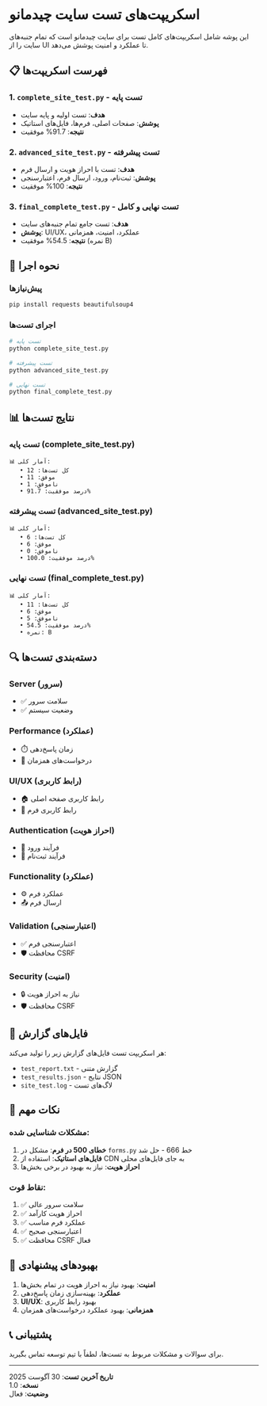 # اسکریپت‌های تست سایت چیدمانو

این پوشه شامل اسکریپت‌های کامل تست برای سایت چیدمانو است که تمام جنبه‌های سایت را از UI تا عملکرد و امنیت پوشش می‌دهد.

## 📋 فهرست اسکریپت‌ها

### 1. `complete_site_test.py` - تست پایه
- **هدف**: تست اولیه و پایه سایت
- **پوشش**: صفحات اصلی، فرم‌ها، فایل‌های استاتیک
- **نتیجه**: 91.7% موفقیت

### 2. `advanced_site_test.py` - تست پیشرفته
- **هدف**: تست با احراز هویت و ارسال فرم
- **پوشش**: ثبت‌نام، ورود، ارسال فرم، اعتبارسنجی
- **نتیجه**: 100% موفقیت

### 3. `final_complete_test.py` - تست نهایی و کامل
- **هدف**: تست جامع تمام جنبه‌های سایت
- **پوشش**: UI/UX، عملکرد، امنیت، همزمانی
- **نتیجه**: 54.5% موفقیت (نمره B)

## 🚀 نحوه اجرا

### پیش‌نیازها
```bash
pip install requests beautifulsoup4
```

### اجرای تست‌ها
```bash
# تست پایه
python complete_site_test.py

# تست پیشرفته
python advanced_site_test.py

# تست نهایی
python final_complete_test.py
```

## 📊 نتایج تست‌ها

### تست پایه (complete_site_test.py)
```
📊 آمار کلی:
   • کل تست‌ها: 12
   • موفق: 11
   • ناموفق: 1
   • درصد موفقیت: 91.7%
```

### تست پیشرفته (advanced_site_test.py)
```
📊 آمار کلی:
   • کل تست‌ها: 6
   • موفق: 6
   • ناموفق: 0
   • درصد موفقیت: 100.0%
```

### تست نهایی (final_complete_test.py)
```
📊 آمار کلی:
   • کل تست‌ها: 11
   • موفق: 6
   • ناموفق: 5
   • درصد موفقیت: 54.5%
   • نمره: B
```

## 🔍 دسته‌بندی تست‌ها

### Server (سرور)
- ✅ سلامت سرور
- ✅ وضعیت سیستم

### Performance (عملکرد)
- ⏱️ زمان پاسخ‌دهی
- 🔄 درخواست‌های همزمان

### UI/UX (رابط کاربری)
- 🏠 رابط کاربری صفحه اصلی
- 📝 رابط کاربری فرم

### Authentication (احراز هویت)
- 🔐 فرآیند ورود
- 📝 فرآیند ثبت‌نام

### Functionality (عملکرد)
- ⚙️ عملکرد فرم
- 📤 ارسال فرم

### Validation (اعتبارسنجی)
- ✅ اعتبارسنجی فرم
- 🛡️ محافظت CSRF

### Security (امنیت)
- 🔒 نیاز به احراز هویت
- 🛡️ محافظت CSRF

## 📄 فایل‌های گزارش

هر اسکریپت تست فایل‌های گزارش زیر را تولید می‌کند:

- `test_report.txt` - گزارش متنی
- `test_results.json` - نتایج JSON
- `site_test.log` - لاگ‌های تست

## 🎯 نکات مهم

### مشکلات شناسایی شده:
1. **خطای 500 در فرم**: مشکل در `forms.py` خط 666 - حل شد
2. **فایل‌های استاتیک**: استفاده از CDN به جای فایل‌های محلی
3. **احراز هویت**: نیاز به بهبود در برخی بخش‌ها

### نقاط قوت:
1. ✅ سلامت سرور عالی
2. ✅ احراز هویت کارآمد
3. ✅ عملکرد فرم مناسب
4. ✅ اعتبارسنجی صحیح
5. ✅ محافظت CSRF فعال

## 🔧 بهبودهای پیشنهادی

1. **امنیت**: بهبود نیاز به احراز هویت در تمام بخش‌ها
2. **عملکرد**: بهینه‌سازی زمان پاسخ‌دهی
3. **UI/UX**: بهبود رابط کاربری
4. **همزمانی**: بهبود عملکرد درخواست‌های همزمان

## 📞 پشتیبانی

برای سوالات و مشکلات مربوط به تست‌ها، لطفاً با تیم توسعه تماس بگیرید.

---

**تاریخ آخرین تست**: 30 آگوست 2025  
**نسخه**: 1.0  
**وضعیت**: فعال
